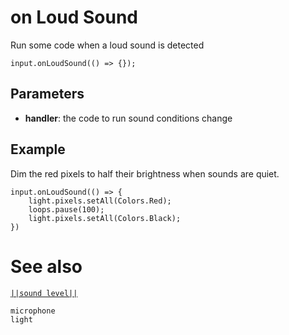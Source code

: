 # on Loud Sound

Run some code when a loud sound is detected

```sig
input.onLoudSound(() => {});
```

## Parameters

* **handler**: the code to run sound conditions change

## Example

Dim the red pixels to half their brightness when sounds are quiet.

```blocks
input.onLoudSound(() => {
	light.pixels.setAll(Colors.Red);
	loops.pause(100);
	light.pixels.setAll(Colors.Black);
})
```
# See also

[``||sound level||``](/reference/input/sound-level)

```package
microphone
light
```